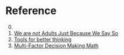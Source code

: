 # Reference

0. []()
0. [We are not Adults Just Because We Say So](http://misc-stuff.terraaeon.com/articles/adults.html)
0. [Tools for better thinking](https://untools.co/)
0. [Multi-Factor Decision Making Math](https://criticalfallibilism.com/multi-factor-decision-making-math/)

